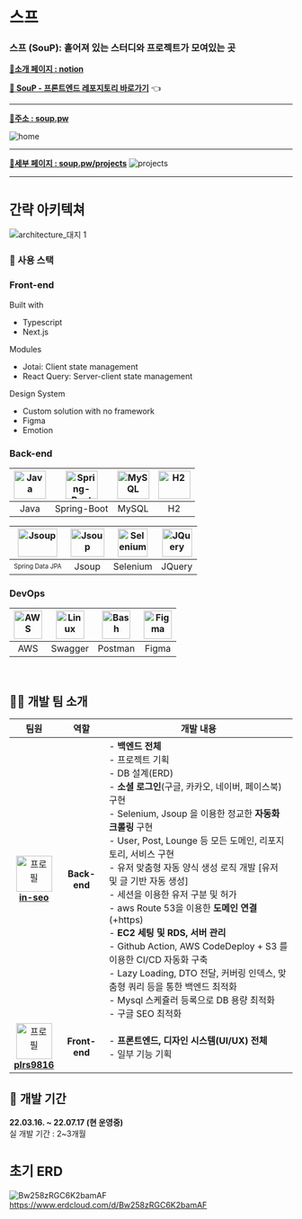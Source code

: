 <h1>스프</h1>
<h3>스프 (SouP): 흩어져 있는 스터디와 프로젝트가 모여있는 곳</h3>

**[🔗소개 페이지 : notion](https://www.notion.so/9a8ec1c290b94b91988a2fab90b61baf)**

[**🔗 SouP - 프론트엔드 레포지토리 바로가기**](https://github.com/plrs9816/soup-frontend/) 👈

<hr>

**[🔗주소 : soup.pw](https://soup.pw)**


![home](https://user-images.githubusercontent.com/94730032/180217883-243b428a-d5c7-404b-9857-333511a807de.gif)

<hr>

**[🔗세부 페이지 : soup.pw/projects](https://soup.pw/projects)**
![projects](https://user-images.githubusercontent.com/94730032/180216226-d1541e8f-124d-44f1-ba79-a54936e0ec5b.gif)

<hr>





# <small>간략 아키텍쳐</small>

![architecture_대지 1](https://user-images.githubusercontent.com/94730032/180914096-5269518b-386e-49d6-82c5-df239f8f5f2a.jpg)

### 📜 사용 스택

### **Front-end**

Built with

- Typescript
- Next.js

Modules

- Jotai: Client state management
- React Query: Server-client state management

Design System

- Custom solution with no framework
- Figma
- Emotion

### **Back-end**

| <img src="https://profilinator.rishav.dev/skills-assets/java-original-wordmark.svg" alt="Java" width="57px" height="50px" /> | <img src="https://www.seekpng.com/png/full/8-80775_spring-logo-png-transparent-spring-java.png" alt="Spring-Boot" width="57px" height="50px" /> | <img src="https://profilinator.rishav.dev/skills-assets/mysql-original-wordmark.svg" alt="MySQL" width="57px" height="50px" /> | <img src="https://www.h2database.com/html/images/h2-logo-2.png" alt="H2" width="57px" height="50px" /> |
| :--------------------------------------------------------------------------------------------------------------------------: | :---------------------------------------------------------------------------------------------------------------------------------------------: | :----------------------------------------------------------------------------------------------------------------------------: | :----------------------------------------------------------------------------------------------------: |
|                                                             Java                                                             |                                                                   Spring-Boot                                                                   |                                                             MySQL                                                              |                                                   H2                                                   |

| <img src="https://velog.velcdn.com/images/do-hoon/post/02577821-7565-47ad-8cdf-9e5a764e0ce5/image.png" alt="Jsoup" width="70px" height="50px" /> | <img src="https://cdn.javacodeexamples.com/wp-content/uploads/Jsoup.png" alt="Jsoup" width="60px" height="50px" /> | <img src="https://blog.kakaocdn.net/dn/cQujw2/btqG6dk3tIB/Ho2Ur3C7I1RFIVkAI7pGHK/img.png" alt="Selenium" width="53px" height="50px" /> | <img src="https://profilinator.rishav.dev/skills-assets/jquery.png" alt="JQuery" width="53px" height="50px" /> |
| :----------------------------------------------------------------------------------------------------------------------------------------------: | :----------------------------------------------------------------------------------------------------------------: | :------------------------------------------------------------------------------------------------------------------------------------: | :------------------------------------------------------------------------------------------------------------: |
|                                                 <small><small> Spring Data JPA </small></small>                                                  |                                                       Jsoup                                                        |                                                                Selenium                                                                |                                                     JQuery                                                     |

### **DevOps**

| <img src="https://pbs.twimg.com/profile_images/1351702967561252865/aXfcETIt_400x400.jpg" alt="AWS" width="50px" height="50px" /> | <img src="https://camo.githubusercontent.com/b7d19c6289de6da371364af3194a90808029893ee5b6a3d0e48d048fa66fc848/68747470733a2f2f75706c6f61642e77696b696d656469612e6f72672f77696b6970656469612f636f6d6d6f6e732f612f61622f537761676765722d6c6f676f2e706e67" alt="Linux" width="50px" height="50px" /> | <img src="https://res.cloudinary.com/postman/image/upload/t_team_logo/v1629869194/team/2893aede23f01bfcbd2319326bc96a6ed0524eba759745ed6d73405a3a8b67a8" alt="Bash" width="50px" height="50px" /> | <img src="https://profilinator.rishav.dev/skills-assets/figma-icon.svg" alt="Figma" width="50px" height="50px" /> |
| :------------------------------------------------------------------------------------------------------------------------------: | :-----------------------------------------------------------------------------------------------------------------------------------------------------------------------------------------------------------------------------------------------------------------------------------------------: | :-----------------------------------------------------------------------------------------------------------------------------------------------------------------------------------------------: | :---------------------------------------------------------------------------------------------------------------: |
|                                                               AWS                                                                |                                                                                                                                              Swagger                                                                                                                                              |                                                                                              Postman                                                                                              |                                                       Figma                                                       |

<br />

## 🧑‍🧑 개발 팀 소개

|                                                                                    팀원                                                                                    |          역할          | <div align="center">개발 내용<div>                                                                                                                                                                                                                                                                                                                                                                                                                                                                                                                                                                                                                                                                                                         |
| :------------------------------------------------------------------------------------------------------------------------------------------------------------------------: | :--------------------: | :----------------------------------------------------------------------------------------------------------------------------------------------------------------------------------------------------------------------------------------------------------------------------------------------------------------------------------------------------------------------------------------------------------------------------------------------------------------------------------------------------------------------------------------------------------------------------------------------------------------------------------------------------------------------------------------------------------------------------------------- |
|   <a href="https://github.com/in-seo" target="_blank"><img src="https://avatars.githubusercontent.com/u/94730032?v=4" width="64px" alt="프로필" /><br/><b>in-seo</b></a>   | <b>Back-end</b><br />  | - <b>백엔드 전체</b><br/> - 프로젝트 기획 <br>- DB 설계(ERD)<br>- <b>소셜 로그인</b>(구글, 카카오, 네이버, 페이스북) 구현<br>- Selenium, Jsoup 을 이용한 정교한 <b>자동화 크롤링</b> 구현<br>- User, Post, Lounge 등 모든 도메인, 리포지토리, 서비스 구현<br>- 유저 맞춤형 자동 양식 생성 로직 개발 [유저 및 글 기반 자동 생성]<br>- 세션을 이용한 유저 구분 및 허가<br>- aws Route 53을 이용한 <b>도메인 연결</b>(+https)<br>- <b>EC2 세팅 및 RDS, 서버 관리</b><br>- Github Action, AWS CodeDeploy + S3 를 이용한 CI/CD 자동화 구축<br>- Lazy Loading, DTO 전달, 커버링 인덱스, 맞춤형 쿼리 등을 통한 백엔드 최적화<br>- Mysql 스케쥴러 등록으로 DB 용량 최적화<br>- 구글 SEO 최적화 |
| <a href="https://github.com/plrs9816" target="_blank"><img src="https://avatars.githubusercontent.com/u/61955474?v=4" width="64px" alt="프로필" /><br/><b>plrs9816</b></a> | <b>Front-end</b><br /> | - <b>프론트엔드, 디자인 시스템(UI/UX) 전체</b> <br/> - 일부 기능 기획                                                                                                                                                                                                                                                                                                                                                                                                                                                                                                                                                                                                                                                                      |

## 📅 개발 기간

<strong>22.03.16. ~ 22.07.17 (현 운영중)</strong><br>
실 개발 기간 : 2~3개월

# <small>초기 ERD</small>

![Bw258zRGC6K2bamAF](https://user-images.githubusercontent.com/94730032/170948911-3a90aaee-8768-43c7-b26b-77f7d8ba15e7.png)
https://www.erdcloud.com/d/Bw258zRGC6K2bamAF

